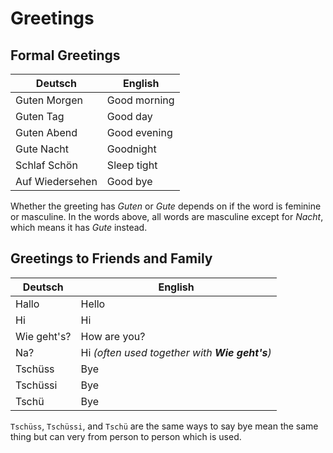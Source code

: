 # Greetings

## Formal Greetings

| Deutsch         | English      |
| --------------- | ------------ |
| Guten Morgen    | Good morning |
| Guten Tag       | Good day     |
| Guten Abend     | Good evening |
| Gute Nacht      | Goodnight    |
| Schlaf Schön    | Sleep tight  |
| Auf Wiedersehen | Good bye     |

Whether the greeting has _Guten_ or _Gute_ depends on if the word is feminine or masculine. In the words above, all words are masculine except for _Nacht_, which means it has _Gute_ instead.

## Greetings to Friends and Family

| Deutsch     | English                                        |
| ----------- | ---------------------------------------------- |
| Hallo       | Hello                                          |
| Hi          | Hi                                             |
| Wie geht's? | How are you?                                   |
| Na?         | Hi _(often used together with **Wie geht's**)_ |
| Tschüss     | Bye                                            |
| Tschüssi    | Bye                                            |
| Tschü       | Bye                                            |

`Tschüss`, `Tschüssi`, and `Tschü` are the same ways to say bye mean the same thing but can very from person to person which is used.
